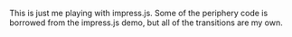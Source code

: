 This is just me playing with impress.js. Some of the periphery code is borrowed 
from the impress.js demo, but all of the transitions are my own.